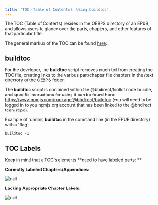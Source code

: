 ```yaml
---
title: 'TOC (Table of Contents): Using buildtoc'
---
```

The TOC (Table of Contents) resides in the OEBPS directory of an EPUB, and allows users to glance over the parts, chapters, and other features of that particular title. 

The general markup of the TOC can be found [here](https://style.bhdirect-ebooks.org/code/navigation.html#Table-of-Contents):

## buildtoc

For the developer, the **buildtoc**  script removes much toil from creating the TOC file, creating links to the various part/chapter file chapters in the /text directory of the OEBPS folder.

The **buildtoc** script is contained within the @bhdirect/toolkit  node bundle, and specific instructions for using it can be found here: <https://www.npmjs.com/package/@bhdirect/buildtoc> (you will need to be logged in to you npmjs.org account that has been linked to the @bhdirect team repo).

Example of running **buildtoc** in the command line (in the EPUB directory) with a 'flag':

```
buildtoc -1
```

## TOC Labels

Keep in mind that a TOC's elements **need to have labeled parts: **

**Correctly Labeled Chapters/Appendices:**

![null](/assets/images/uploads/screen-shot-2018-09-13-at-10.12.30-am.png)

**Lacking Appropriate Chapter Labels:**

![null](/assets/images/uploads/screen-shot-2018-09-13-at-10.16.35-am.png)
